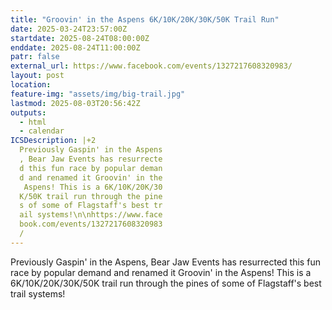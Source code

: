 ```yaml
---
title: "Groovin' in the Aspens 6K/10K/20K/30K/50K Trail Run"
date: 2025-03-24T23:57:00Z
startdate: 2025-08-24T08:00:00Z
enddate: 2025-08-24T11:00:00Z
patr: false
external_url: https://www.facebook.com/events/1327217608320983/
layout: post
location: 
feature-img: "assets/img/big-trail.jpg"
lastmod: 2025-08-03T20:56:42Z
outputs:
  - html
  - calendar
ICSDescription: |+2
  Previously Gaspin' in the Aspens  , Bear Jaw Events has resurrecte  d this fun race by popular deman  d and renamed it Groovin' in the   Aspens! This is a 6K/10K/20K/30  K/50K trail run through the pine  s of some of Flagstaff's best tr  ail systems!\n\nhttps://www.face  book.com/events/1327217608320983  /
---
```


Previously Gaspin' in the Aspens, Bear Jaw Events has resurrected this fun race by popular demand and renamed it Groovin' in the Aspens! This is a 6K/10K/20K/30K/50K trail run through the pines of some of Flagstaff's best trail systems!<br>
  <br>
  
